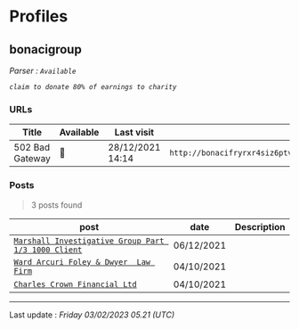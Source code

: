 # Profiles

## **bonacigroup**


_Parser : `Available`_

_`claim to donate 80% of earnings to charity`_

### URLs
| Title | Available | Last visit | fqdn | Screenshot 
|---|---|---|---|---|
| 502 Bad Gateway | 🔴 | 28/12/2021 14:14 | `http://bonacifryrxr4siz6ptvokuihdzmjzpveruklxumflz5thmkgauty2qd.onion` | ❌ | 

### Posts

> 3 posts found

| post | date | Description
|---|---|---|
| [`Marshall Investigative Group Part 1/3 1000 Client`](https://google.com/search?q=Marshall+Investigative+Group+Part+1%2F3+1000+Client) | 06/12/2021 |   |
| [`Ward Arcuri Foley & Dwyer  Law Firm`](https://google.com/search?q=Ward+Arcuri+Foley+%26+Dwyer+%7C+Law+Firm) | 04/10/2021 |   |
| [`Charles Crown Financial Ltd`](https://google.com/search?q=Charles+Crown+Financial+Ltd) | 04/10/2021 |   |

 --- 


Last update : _Friday 03/02/2023 05.21 (UTC)_
